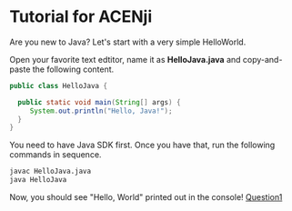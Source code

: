 # Tutorial for ACENji

Are you new to Java? Let's start with a very simple HelloWorld.

Open your favorite text edtitor, name it as **HelloJava.java** and copy-and-paste the following content.

```java
public class HelloJava {

  public static void main(String[] args) {
     System.out.println("Hello, Java!");
  }
}
```

You need to have Java SDK first. Once you have that, run the following commands in sequence.

```bash
javac HelloJava.java
java HelloJava
```

Now, you should see "Hello, World" printed out in the console!
[Question1](./question-1/index.md)
